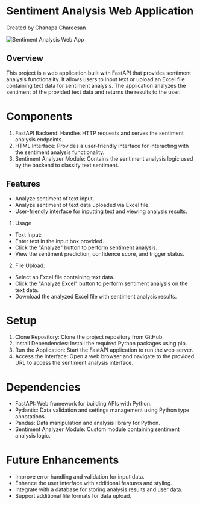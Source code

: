 # Sentiment Analysis Web Application
Created by  Chanapa Chareesan

![Sentiment Analysis Web App](images/sentiment-fastapi/web.png)

## Overview
This project is a web application built with FastAPI that provides sentiment analysis functionality. It allows users to input text or upload an Excel file containing text data for sentiment analysis. The application analyzes the sentiment of the provided text data and returns the results to the user.

# Components
1. FastAPI Backend: Handles HTTP requests and serves the sentiment analysis endpoints.
2. HTML Interface: Provides a user-friendly interface for interacting with the sentiment analysis functionality.
3. Sentiment Analyzer Module: Contains the sentiment analysis logic used by the backend to classify text sentiment.
## Features
- Analyze sentiment of text input.
- Analyze sentiment of text data uploaded via Excel file.
- User-friendly interface for inputting text and viewing analysis results.
1. Usage
  - Text Input:
  - Enter text in the input box provided.
  - Click the "Analyze" button to perform sentiment analysis.
  - View the sentiment prediction, confidence score, and trigger status.
2. File Upload:
  - Select an Excel file containing text data.
  - Click the "Analyze Excel" button to perform sentiment analysis on the text data.
  - Download the analyzed Excel file with sentiment analysis results.
# Setup
1. Clone Repository: Clone the project repository from GitHub.
2. Install Dependencies: Install the required Python packages using pip.
3. Run the Application: Start the FastAPI application to run the web server.
4. Access the Interface: Open a web browser and navigate to the provided URL to access the sentiment analysis interface.
# Dependencies
- FastAPI: Web framework for building APIs with Python.
- Pydantic: Data validation and settings management using Python type annotations.
- Pandas: Data manipulation and analysis library for Python.
- Sentiment Analyzer Module: Custom module containing sentiment analysis logic.
# Future Enhancements
- Improve error handling and validation for input data.
- Enhance the user interface with additional features and styling.
- Integrate with a database for storing analysis results and user data.
- Support additional file formats for data upload.
